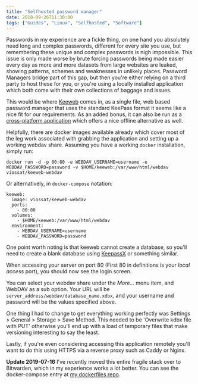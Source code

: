 ```yaml
---
title: "Selfhosted password manager"
date: 2018-09-26T11:30:00
tags: ["Guides", "Linux", "Selfhosted", "Software"]
---
```


Passwords in my experience are a fickle thing, on one hand you absolutely need long and complex passwords, different for every site you use, but remembering these unique and complex passwords is nigh impossible.
This issue is only made worse by brute forcing passwords being made easier every day as more and more datasets from large websites are leaked, showing patterns, schemes and weaknesses in unlikely places.
Password Managers bridge part of this gap, but then you're either relying on a third party to host these for you, or you're using a locally installed application which both come with their own collections of baggage and issues.

This would be where [Keeweb](https://github.com/keeweb/keeweb) comes in, as a single file, web based password manager that uses the standard KeePass format it seems like a nice fit for our requirements. As an added bonus, it can also be run as a [cross-platform application](https://github.com/keeweb/keeweb/releases/) which offers a nice offline alternative as well.

Helpfully, there are docker images available already which cover most of the leg work associated with grabbing the application and setting up a working webdav share. Assuming you have a working `docker` installation, simply run:

```
docker run -d -p 80:80 -e WEBDAV_USERNAME=username -e WEBDAV_PASSWORD=password -v $HOME/keeweb:/var/www/html/webdav viossat/keeweb-webdav
```

Or alternatively, in `docker-compose` notation:
```
keeweb:
  image: viossat/keeweb-webdav
  ports:
    - 80:80
  volumes:
    - $HOME/keeweb:/var/www/html/webdav
  environment:
    - WEBDAV_USERNAME=username
    - WEBDAV_PASSWORD=password
```

One point worth noting is that keeweb cannot create a database, so you'll need to create a blank database using [KeepassX](https://www.keepassx.org/downloads) or something similar.

When accessing your server on port 80 (First 80 in definitions is your *local access* port), you should now see the login screen.

You can select your webdav share under the *More...* menu item, and WebDAV as a sub option.
Your URL will be `server_address/webdav/database_name.xdbx`, and your username and password will be the values specified above.

One thing I had to change to get everything working perfectly was Settings > General > Storage > Save Method. This needed to be 'Overwrite kdbx file with PUT' otherwise you'll end up with a load of temporary files that make versioning interesting to say the least.

Lastly, if you're even considering accessing this application remotely you'll want to do this using HTTPS via a reverse proxy such as Caddy or Nginx.

**Update 2019-07-16**
I've recently moved this entire fragile stack over to Bitwarden, which in my experience works a lot better. You can see the docker-compose entry at [my dockerfiles repo](https://github.com/breadcat/Dockerfiles/blob/master/docker-compose.yml).